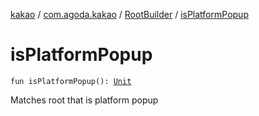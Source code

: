 [kakao](../../index.md) / [com.agoda.kakao](../index.md) / [RootBuilder](index.md) / [isPlatformPopup](./is-platform-popup.md)

# isPlatformPopup

`fun isPlatformPopup(): `[`Unit`](https://kotlinlang.org/api/latest/jvm/stdlib/kotlin/-unit/index.html)

Matches root that is platform popup

